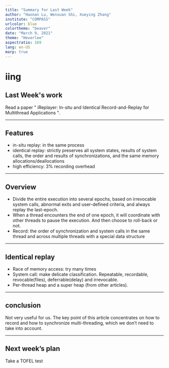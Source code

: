 ```yaml
---
title: "Summary for Last Week"
author: "Haonan Lu, Wenxuan Shi, Xueying Zhang"
institute: "COMPASS"
urlcolor: blue
colortheme: "beaver"
date: "March 9, 2021"
theme: "Heverlee"
aspectratio: 169
lang: en-US
marp: true
---
```

# iing

## Last Week's work

Read a paper " iReplayer: In-situ and Identical Record-and-Replay for Multithread Applications ".

---

## Features

- in-situ replay: in the same process
- identical replay: strictly preserves all system states, results of system calls, the order and results of synchronizations, and the same memory allocations/deallocations
- high efficiency: 3% recording overhead

---

## Overview

- Divide the entire execution into several epochs, based on irrevocable system calls, abnormal exits and user-defined criteria, and always replay the last-epoch. 
- When a thread encounters the end of one epoch, it will coordinate with other threads to pause the execution. And then choose to roll-back or not. 
- Record: the order of synchronization and system calls in the same thread and across multiple threads with a special data structure

---

## Identical replay

- Race of memory access: try many times
- System call: make delicate classification. Repeatable, recordable, revocable(files), deferrable(delay) and irrevocable. 
- Per-thread heap and a super heap (from other articles). 

---

## conclusion

Not very useful for us. The key point of this article concentrates on how to record and how to synchronize multi-threading, which we don’t need to take into account.

---

## Next week’s plan

Take a TOFEL test

